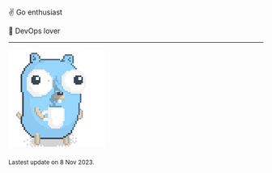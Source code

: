 :v: Go enthusiast

:muscle: DevOps lover

---

![Image alt text](/images/gopher_with_coffee.gif)


<sub>Lastest update on 8 Nov 2023.</sub>
